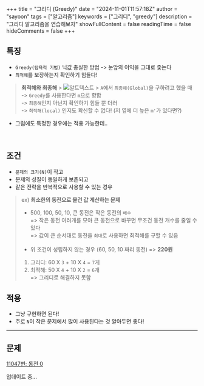 +++
title = "그리디 (Greedy)"
date = "2024-11-01T11:57:18Z"
author = "sayoon"
tags = ["알고리즘"]
keywords = ["그리디", "greedy"]
description = "그리디 알고리즘을 연습해보자"
showFullContent = false
readingTime = false
hideComments = false
+++

## 특징

- `Greedy(탐욕적 기법)` 닉값 충실한 방법 -> 눈앞의 이익을 그대로 좇는다
- `최적해`를 보장하는지 확인하기 힘들다!

> **최적해와 최종해** > ![알트텍스트](greedy_01.webp) > `A`에서 `최종해(Global)`을 구하려고 했을 때  
> -> `Greedy`를 사용한다면 `m`으로 향함  
> -> `최종해`인지 아닌지 확인하기 힘들 뿐 더러  
> -> `최적해(local)` 인지도 확신할 수 없다! (저 옆에 더 높은 `m'`가 있다면?)

- 그럼에도 특정한 경우에는 적용 가능한데..

<br/>

## 조건

- `문제의 크기(N)`이 작고
- 문제의 성질이 동일하게 보존되고
- 같은 전략을 반복적으로 사용할 수 있는 경우

> ex) **최소한의 동전으로 물건 값 계산하는 문제**
>
> - 500, 100, 50, 10, 큰 동전은 작은 동전의 `배수`  
>   => 작은 동전 여러개를 모아 큰 동전으로 바꾸면 무조건 동전 개수를 줄일 수 있다  
>   => 값이 큰 순서대로 동전을 `최대`로 사용하면 최적해를 구할 수 있음  
>   <br/>
> - 위 조건이 성립하지 않는 경우 (60, 50, 10 짜리 동전) => **220원**
>
> 1. 그리디: 60 X `3` + 10 X `4` = `7`게
> 2. 최적해: 50 X `4` + 10 X `2` = `6`개  
>    => 그리디로 해결하지 못함

## 적용

- 그냥 구현하면 된다!
- 주로 `N`이 작은 문제에서 많이 사용된다는 것 알아두면 좋다!

---

## 문제

<a href="/posts/probs/11047" class="button">11047번: 동전 0</a>

업데이트 중...
